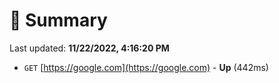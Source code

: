 # 📖 Summary
Last updated: **11/22/2022, 4:16:20 PM**

- `GET` [https://google.com](https://google.com) - **Up** (442ms)
